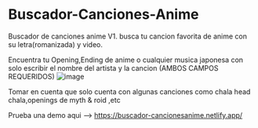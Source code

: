 # Buscador-Canciones-Anime
Buscador de canciones anime V1.  busca tu cancion favorita de anime con su letra(romanizada) y video. 

Encuentra tu Opening,Ending de anime o cualquier musica japonesa con solo escribir el nombre del artista y la cancion (AMBOS CAMPOS REQUERIDOS) 
![image](https://user-images.githubusercontent.com/101534265/179383752-80b897ed-d173-4a06-9908-65ab5721201e.png)

Tomar en cuenta que solo cuenta con algunas canciones como chala head chala,openings de myth & roid ,etc

Prueba una demo aqui --> https://buscador-cancionesanime.netlify.app/
